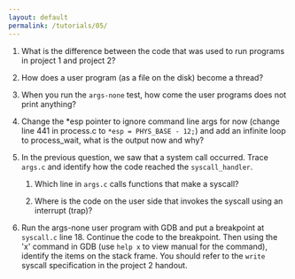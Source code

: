 ```yaml
---
layout: default
permalink: /tutorials/05/
---
```



1. What is the difference between the code that was used to run programs in project 1 and project 2?  

2. How does a user program (as a file on the disk) become a thread?

3. When you run the `args-none` test, how come the user programs does not print anything?

4. Change the *esp pointer to ignore command line args for now (change line 441 in process.c to `*esp = PHYS_BASE - 12;`) and add an infinite loop to process_wait, what is the output now and why?

5. In the previous question, we saw that a system call occurred. Trace `args.c` and identify how the code reached the `syscall_handler`. 

   1. Which line in `args.c` calls functions that make a syscall?

   2. Where is the code on the user side that invokes the syscall using an interrupt (trap)?

6. Run the args-none user program with GDB and put a breakpoint at `syscall.c` line 18. Continue the code to the breakpoint. Then using the 'x' command in GDB (use `help x` to view manual for the command), identify the items on the stack frame. You should refer to the `write` syscall specification in the project 2 handout.
